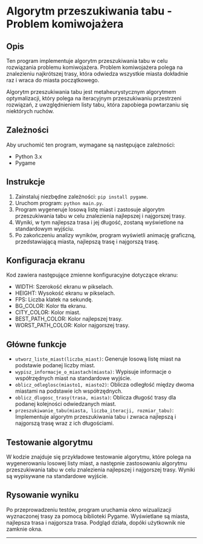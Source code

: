 # Algorytm przeszukiwania tabu - Problem komiwojażera

## Opis
Ten program implementuje algorytm przeszukiwania tabu w celu rozwiązania problemu komiwojażera. Problem komiwojażera polega na znalezieniu najkrótszej trasy, która odwiedza wszystkie miasta dokładnie raz i wraca do miasta początkowego.

Algorytm przeszukiwania tabu jest metaheurystycznym algorytmem optymalizacji, który polega na iteracyjnym przeszukiwaniu przestrzeni rozwiązań, z uwzględnieniem listy tabu, która zapobiega powtarzaniu się niektórych ruchów.

## Zależności
Aby uruchomić ten program, wymagane są następujące zależności:
- Python 3.x
- Pygame

## Instrukcje
1. Zainstaluj niezbędne zależności: `pip install pygame`.
2. Uruchom program: `python main.py`.
3. Program wygeneruje losową listę miast i zastosuje algorytm przeszukiwania tabu w celu znalezienia najlepszej i najgorszej trasy.
4. Wyniki, w tym najlepsza trasa i jej długość, zostaną wyświetlone na standardowym wyjściu.
5. Po zakończeniu analizy wyników, program wyświetli animację graficzną, przedstawiającą miasta, najlepszą trasę i najgorszą trasę.

## Konfiguracja ekranu
Kod zawiera następujące zmienne konfiguracyjne dotyczące ekranu:
- WIDTH: Szerokość ekranu w pikselach.
- HEIGHT: Wysokość ekranu w pikselach.
- FPS: Liczba klatek na sekundę.
- BG_COLOR: Kolor tła ekranu.
- CITY_COLOR: Kolor miast.
- BEST_PATH_COLOR: Kolor najlepszej trasy.
- WORST_PATH_COLOR: Kolor najgorszej trasy.

## Główne funkcje
- `utworz_liste_miast(liczba_miast)`: Generuje losową listę miast na podstawie podanej liczby miast.
- `wypisz_informacje_o_miastach(miasta)`: Wypisuje informacje o współrzędnych miast na standardowe wyjście.
- `oblicz_odleglosc(miasto1, miasto2)`: Oblicza odległość między dwoma miastami na podstawie ich współrzędnych.
- `oblicz_dlugosc_trasy(trasa, miasta)`: Oblicza długość trasy dla podanej kolejności odwiedzanych miast.
- `przeszukiwanie_tabu(miasta, liczba_iteracji, rozmiar_tabu)`: Implementuje algorytm przeszukiwania tabu i zwraca najlepszą i najgorszą trasę wraz z ich długościami.

## Testowanie algorytmu
W kodzie znajduje się przykładowe testowanie algorytmu, które polega na wygenerowaniu losowej listy miast, a następnie zastosowaniu algorytmu przeszukiwania tabu w celu znalezienia najlepszej i najgorszej trasy. Wyniki są wypisywane na standardowe wyjście.

## Rysowanie wyniku
Po przeprowadzeniu testów, program uruchamia okno wizualizacji wyznaczonej trasy za pomocą biblioteki Pygame. Wyświetlane są miasta, najlepsza trasa i najgorsza trasa. Podgląd działa, dopóki użytkownik nie zamknie okna.

---
